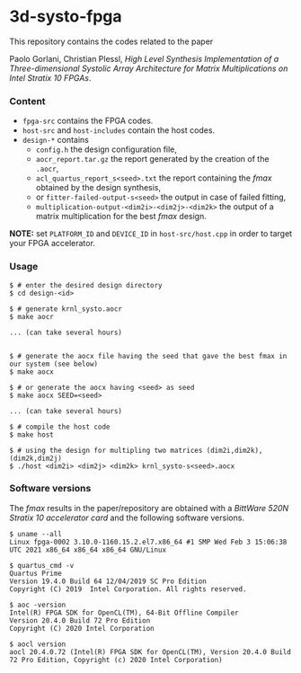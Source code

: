 # 3d-systo-fpga

This repository contains the codes related to the paper

Paolo Gorlani, Christian Plessl, *High Level Synthesis Implementation of a Three-dimensional Systolic Array Architecture for Matrix Multiplications on Intel Stratix 10 FPGAs*.

### Content

 - `fpga-src` contains the FPGA codes.
 - `host-src` and `host-includes` contain the host codes.
 - `design-*` contains
    - `config.h` the design configuration file, 
    - `aocr_report.tar.gz` the report generated by the creation of the `.aocr`,
    - `acl_quartus_report_s<seed>.txt` the report containing the *fmax* obtained by the design synthesis, 
    - or `fitter-failed-output-s<seed>` the output in case of failed fitting,
    - `multiplication-output-<dim2i>-<dim2j>-<dim2k>` the output of a matrix multiplication for the best *fmax* design.

**NOTE:** set `PLATFORM_ID` and `DEVICE_ID` in `host-src/host.cpp` in order to target your FPGA accelerator.

### Usage

```
$ # enter the desired design directory
$ cd design-<id>

$ # generate krnl_systo.aocr
$ make aocr

... (can take several hours)


$ # generate the aocx file having the seed that gave the best fmax in our system (see below)
$ make aocx

$ # or generate the aocx having <seed> as seed
$ make aocx SEED=<seed>

... (can take several hours)

$ # compile the host code
$ make host

$ # using the design for multipling two matrices (dim2i,dim2k), (dim2k,dim2j) 
$ ./host <dim2i> <dim2j> <dim2k> krnl_systo-s<seed>.aocx
```

### Software versions

The *fmax* results in the paper/repository are obtained with a *BittWare 520N Stratix 10 accelerator card* and the following software versions. 

```
$ uname --all
Linux fpga-0002 3.10.0-1160.15.2.el7.x86_64 #1 SMP Wed Feb 3 15:06:38 UTC 2021 x86_64 x86_64 x86_64 GNU/Linux

$ quartus_cmd -v
Quartus Prime
Version 19.4.0 Build 64 12/04/2019 SC Pro Edition
Copyright (C) 2019  Intel Corporation. All rights reserved.

$ aoc -version
Intel(R) FPGA SDK for OpenCL(TM), 64-Bit Offline Compiler
Version 20.4.0 Build 72 Pro Edition
Copyright (C) 2020 Intel Corporation

$ aocl version
aocl 20.4.0.72 (Intel(R) FPGA SDK for OpenCL(TM), Version 20.4.0 Build 72 Pro Edition, Copyright (c) 2020 Intel Corporation)
```

